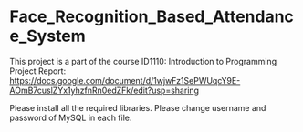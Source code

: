 # Face_Recognition_Based_Attendance_System
This project is a part of the course ID1110: Introduction to Programming
Project Report: https://docs.google.com/document/d/1wjwFz1SePWUqcY9E-AOmB7cuslZYx1yhzfnRn0edZFk/edit?usp=sharing

Please install all the required libraries.
Please change username and password of MySQL in each file.
